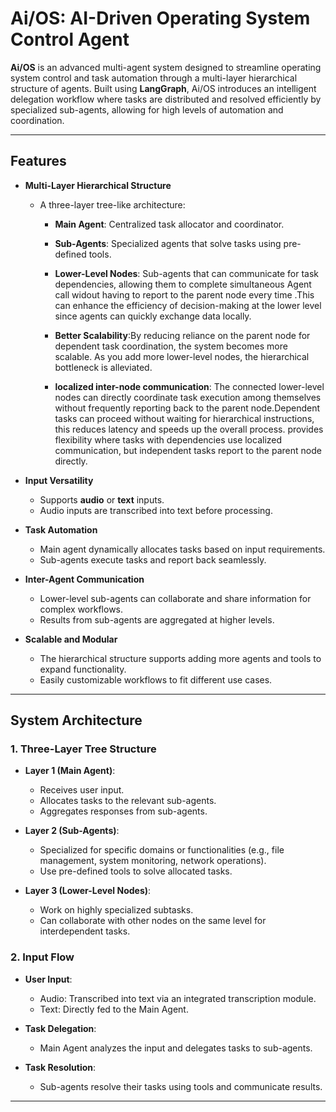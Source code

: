 # Ai/OS: AI-Driven Operating System Control Agent  

**Ai/OS** is an advanced multi-agent system designed to streamline operating system control and task automation through a multi-layer hierarchical structure of agents. Built using **LangGraph**, Ai/OS introduces an intelligent delegation workflow where tasks are distributed and resolved efficiently by specialized sub-agents, allowing for high levels of automation and coordination.

---

## Features  

- **Multi-Layer Hierarchical Structure**  
  - A three-layer tree-like architecture:
    - **Main Agent**: Centralized task allocator and coordinator.
    - **Sub-Agents**: Specialized agents that solve tasks using pre-defined tools.
    - **Lower-Level Nodes**: Sub-agents that can communicate for task dependencies, allowing them to complete simultaneous Agent call widout having to report to the parent node every time .This can enhance the efficiency of decision-making at the lower level since agents can quickly exchange data locally.
    -  **Better Scalability**:By reducing reliance on the parent node for dependent task coordination, the system becomes more scalable. As you add more lower-level nodes, the hierarchical bottleneck is alleviated.

    - **localized inter-node communication**: The connected lower-level nodes can directly coordinate task execution among themselves without frequently reporting back to the parent node.Dependent tasks can proceed without waiting for hierarchical instructions, this reduces latency and speeds up the overall process. provides flexibility where tasks with dependencies use localized communication, but independent tasks report to the parent node directly.

- **Input Versatility**  
  - Supports **audio** or **text** inputs.
  - Audio inputs are transcribed into text before processing.

- **Task Automation**  
  - Main agent dynamically allocates tasks based on input requirements.
  - Sub-agents execute tasks and report back seamlessly.

- **Inter-Agent Communication**  
  - Lower-level sub-agents can collaborate and share information for complex workflows.
  - Results from sub-agents are aggregated at higher levels.

- **Scalable and Modular**  
  - The hierarchical structure supports adding more agents and tools to expand functionality.
  - Easily customizable workflows to fit different use cases.

---

## System Architecture  

### 1. Three-Layer Tree Structure  
- **Layer 1 (Main Agent)**:  
  - Receives user input.
  - Allocates tasks to the relevant sub-agents.
  - Aggregates responses from sub-agents.

- **Layer 2 (Sub-Agents)**:  
  - Specialized for specific domains or functionalities (e.g., file management, system monitoring, network operations).
  - Use pre-defined tools to solve allocated tasks.

- **Layer 3 (Lower-Level Nodes)**:  
  - Work on highly specialized subtasks.
  - Can collaborate with other nodes on the same level for interdependent tasks.

### 2. Input Flow  
- **User Input**:  
  - Audio: Transcribed into text via an integrated transcription module.
  - Text: Directly fed to the Main Agent.

- **Task Delegation**:  
  - Main Agent analyzes the input and delegates tasks to sub-agents.

- **Task Resolution**:  
  - Sub-agents resolve their tasks using tools and communicate results.

---
